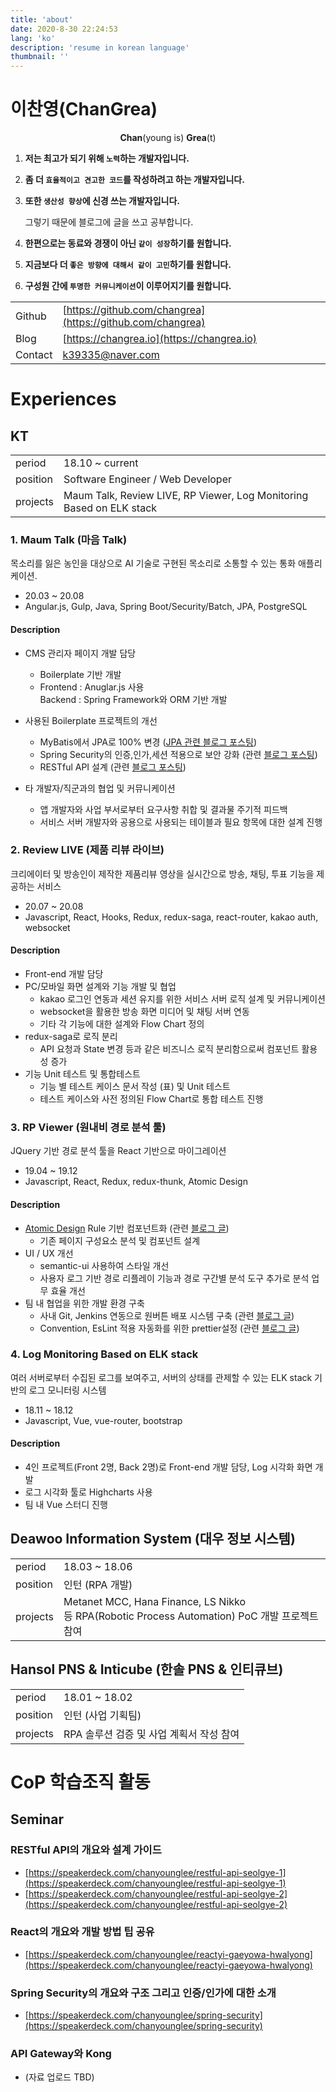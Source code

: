 ```yaml
---
title: 'about'
date: 2020-8-30 22:24:53
lang: 'ko'
description: 'resume in korean language'
thumbnail: ''
---
```


# 이찬영(ChanGrea)

<div style="text-align: center; margin-bottom: 10px;"><strong>Chan</strong>(young is) <strong>Grea</strong>(t)</div>

1. **저는 최고가 되기 위해 `노력`하는 개발자입니다.**

2. **좀 더 `효율적이고 견고한 코드`를 작성하려고 하는 개발자입니다.**

3. **또한 `생산성 향상`에 신경 쓰는 개발자입니다.**

   그렇기 때문에 블로그에 글을 쓰고 공부합니다.

4. **한편으로는 동료와 경쟁이 아닌 `같이 성장`하기를 원합니다.**

5. **지금보다 더 `좋은 방향에 대해서 같이 고민`하기를 원합니다.**

6. **구성원 간에 `투명한 커뮤니케이션`이 이루어지기를 원합니다.**



|         |                                                            |
| ------- | ---------------------------------------------------------- |
| Github  | [https://github.com/changrea](https://github.com/changrea) |
| Blog    | [https://changrea.io](https://changrea.io)                 |
| Contact | <k39335@naver.com>                                         |



# Experiences

## KT

|          |                                                              |
| -------- | ------------------------------------------------------------ |
| period   | 18.10 ~ current                                              |
| position | Software Engineer / Web Developer                            |
| projects | Maum Talk, Review LIVE, RP Viewer, Log Monitoring Based on ELK stack |

### 1. Maum Talk (마음 Talk)

목소리를 잃은 농인을 대상으로 AI 기술로 구현된 목소리로 소통할 수 있는 통화 애플리케이션.

- 20.03 ~ 20.08
- Angular.js, Gulp, Java, Spring Boot/Security/Batch, JPA, PostgreSQL



#### Description

- CMS 관리자 페이지 개발 담당
  - Boilerplate 기반 개발
  - Frontend : Anuglar.js 사용<br>Backend : Spring Framework와 ORM 기반 개발

- 사용된 Boilerplate 프로젝트의 개선
  - MyBatis에서 JPA로 100% 변경 ([JPA 관련 블로그 포스팅](https://changrea.io/?category=jpa))
  - Spring Security의 인증,인가,세션 적용으로 보안 강화 (관련 [블로그 포스팅](https://changrea.io/spring/spring-security-start/))
  - RESTful API 설계 (관련 [블로그 포스팅](https://changrea.io/Web/rest-api/))
- 타 개발자/직군과의 협업 및 커뮤니케이션
  - 앱 개발자와 사업 부서로부터 요구사항 취합 및 결과물 주기적 피드백
  - 서비스 서버 개발자와 공용으로 사용되는 테이블과 필요 항목에 대한 설계 진행



### 2. Review LIVE (제품 리뷰 라이브)

크리에이터 및 방송인이 제작한 제품리뷰 영상을 실시간으로 방송, 채팅, 투표 기능을 제공하는 서비스

- 20.07 ~ 20.08
- Javascript, React, Hooks, Redux, redux-saga, react-router, kakao auth, websocket



#### Description

- Front-end 개발 담당
- PC/모바일 화면 설계와 기능 개발 및 협업
  - kakao 로그인 연동과 세션 유지를 위한 서비스 서버 로직 설계 및 커뮤니케이션
  - websocket을 활용한 방송 화면 미디어 및 채팅 서버 연동
  - 기타 각 기능에 대한 설계와 Flow Chart 정의
- redux-saga로 로직 분리
  - API 요청과 State 변경 등과 같은 비즈니스 로직 분리함으로써 컴포넌트 활용성 증가
- 기능 Unit 테스트 및 통합테스트
  - 기능 별 테스트 케이스 문서 작성 (표) 및 Unit 테스트
  - 테스트 케이스와 사전 정의된 Flow Chart로 통합 테스트 진행



### 3. RP Viewer (원내비 경로 분석 툴)

JQuery 기반 경로 분석 툴을 React 기반으로 마이그레이션

- 19.04 ~ 19.12
- Javascript, React, Redux, redux-thunk, Atomic Design



#### Description

- [Atomic Design](https://atomicdesign.bradfrost.com/) Rule 기반 컴포넌트화 (관련 [블로그 글](https://changrea.io/react/atomic-design/))
  - 기존 페이지 구성요소 분석 및 컴포넌트 설계
- UI / UX 개선
  - semantic-ui 사용하여 스타일 개선
  - 사용자 로그 기반 경로 리플레이 기능과 경로 구간별 분석 도구 추가로 분석 업무 효율 개선
- 팀 내 협업을 위한 개발 환경 구축
  - 사내 Git, Jenkins 연동으로 원버튼 배포 시스템 구축 (관련 [블로그 글](https://changrea.io/etc/nginx-config-for-react/))
  - Convention, EsLint 적용 자동화를 위한 prettier설정 (관련 [블로그 글](https://changrea.io/web/eslint-prettier/))



### 4. Log Monitoring Based on ELK stack

여러 서버로부터 수집된 로그를 보여주고, 서버의 상태를 관제할 수 있는 ELK stack 기반의 로그 모니터링 시스템

- 18.11 ~ 18.12
- Javascript, Vue, vue-router, bootstrap



#### Description

- 4인 프로젝트(Front 2명, Back 2명)로 Front-end 개발 담당, Log 시각화 화면 개발
- 로그 시각화 툴로 Highcharts 사용
- 팀 내 Vue 스터디 진행



## Deawoo Information System (대우 정보 시스템)

|          |                                                              |
| -------- | ------------------------------------------------------------ |
| period   | 18.03 ~ 18.06                                                |
| position | 인턴 (RPA 개발)                                              |
| projects | Metanet MCC, Hana Finance, LS Nikko<br> 등 RPA(Robotic Process Automation) PoC 개발 프로젝트 참여 |





## Hansol PNS & Inticube (한솔 PNS & 인티큐브)

|          |                                          |
| -------- | ---------------------------------------- |
| period   | 18.01 ~ 18.02                            |
| position | 인턴 (사업 기획팀)                       |
| projects | RPA 솔루션 검증 및 사업 계획서 작성 참여 |



# CoP 학습조직 활동

## Seminar

### RESTful API의 개요와 설계 가이드

- [https://speakerdeck.com/chanyounglee/restful-api-seolgye-1](https://speakerdeck.com/chanyounglee/restful-api-seolgye-1)
- [https://speakerdeck.com/chanyounglee/restful-api-seolgye-2](https://speakerdeck.com/chanyounglee/restful-api-seolgye-2)

### React의 개요와 개발 방법 팁 공유

- [https://speakerdeck.com/chanyounglee/reactyi-gaeyowa-hwalyong](https://speakerdeck.com/chanyounglee/reactyi-gaeyowa-hwalyong)

### Spring Security의 개요와 구조 그리고 인증/인가에 대한 소개

- [https://speakerdeck.com/chanyounglee/spring-security](https://speakerdeck.com/chanyounglee/spring-security)

### API Gateway와 Kong

- (자료 업로드 TBD)